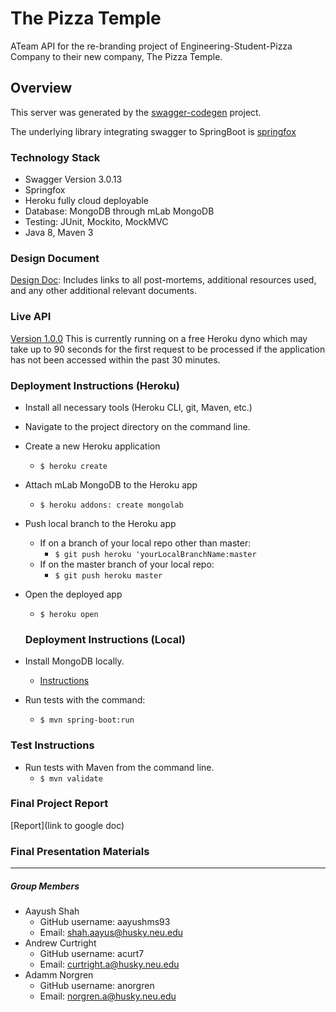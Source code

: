 # The Pizza Temple

ATeam API for the re-branding project of Engineering-Student-Pizza Company to their new company, The Pizza Temple.

## Overview  
This server was generated by the [swagger-codegen](https://github.com/swagger-api/swagger-codegen) project.  

The underlying library integrating swagger to SpringBoot is [springfox](https://github.com/springfox/springfox)  

### Technology Stack
- Swagger Version 3.0.13
- Springfox
- Heroku fully cloud deployable
- Database: MongoDB through mLab MongoDB
- Testing: JUnit, Mockito, MockMVC
- Java 8, Maven 3

### Design Document
[Design Doc](https://docs.google.com/document/d/1QJZbcmNr3z5pI0odDU3iSeZgCMg1KFlZzifdSRICHb0/edit?usp=sharing):
Includes links to all post-mortems, additional resources used, 
and any other additional relevant documents.

### Live API
[Version 1.0.0](https://pizza-project-cs5500.herokuapp.com/ThePizzaProject/1.0.0/swagger-ui.html#!/developers/getBreadsticksByName)
This is currently running on a free Heroku dyno which may take up to 90 seconds 
for the first request to be processed if the application has not been accessed 
within the past 30 minutes.

### Deployment Instructions (Heroku)
* Install all necessary tools (Heroku CLI, git, Maven, etc.)
* Navigate to the project directory on the command line.
* Create a new Heroku application
  * ```$ heroku create```
* Attach mLab MongoDB to the Heroku app
  * ```$ heroku addons: create mongolab```
* Push local branch to the Heroku app
  * If on a branch of your local repo other than master:
    * ```$ git push heroku 'yourLocalBranchName:master```
  * If on the master branch of your local repo:
    * ```$ git push heroku master```
* Open the deployed app
  * ```$ heroku open```
  
  ### Deployment Instructions (Local)
* Install MongoDB locally. 
  * [Instructions](https://docs.mongodb.com/manual/installation/)
* Run tests with the command:
  * ```$ mvn spring-boot:run ```
 
 ### Test Instructions
 * Run tests with Maven from the command line.
   * ```$ mvn validate```

### Final Project Report
[Report](link to google doc)

### Final Presentation Materials

________________________________

##### Group Members
* Aayush Shah
  * GitHub username: aayushms93
  * Email: shah.aayus@husky.neu.edu
* Andrew Curtright
  * GitHub username: acurt7
  * Email: curtright.a@husky.neu.edu
* Adamm Norgren
  * GitHub username: anorgren
  * Email: norgren.a@husky.neu.edu

